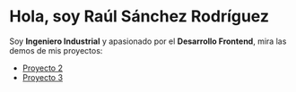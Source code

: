 # Hola, soy Raúl Sánchez Rodríguez
Soy **Ingeniero Industrial** y apasionado por el **Desarrollo Frontend**, mira las demos de mis proyectos:

 - [Proyecto 2](https://raulsr92.github.io/LosProyectosdeRaul/Proyecto2/)
 - [Proyecto 3](https://raulsr92.github.io/LosProyectosdeRaul/Proyecto3/)
